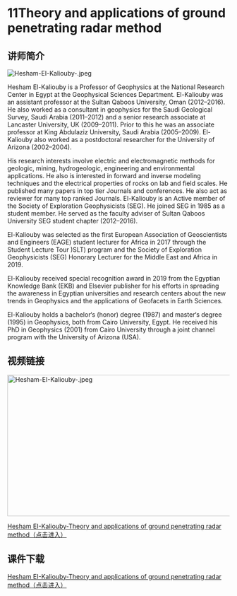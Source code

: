 # 11Theory and applications of ground penetrating radar method
## 讲师简介
 
<img src="https://z4a.net/images/2023/08/28/11-12.md.jpg" alt="Hesham-EI-Kaliouby-.jpeg" border="0" />

Hesham El-Kaliouby is a Professor of Geophysics at the National Research Center in Egypt at the Geophysical Sciences Department. 
El-Kaliouby was an assistant professor at the Sultan Qaboos University, Oman (2012–2016). He also worked as a consultant in geophysics for the Saudi Geological Survey, Saudi Arabia (2011–2012) and a senior research associate at Lancaster University, UK (2009–2011). Prior to this he was an associate professor at King Abdulaziz University, Saudi Arabia (2005–2009). El-Kaliouby also worked as a postdoctoral researcher for the University of Arizona (2002–2004). 

His research interests involve electric and electromagnetic methods for geologic, mining, hydrogeologic, engineering and environmental applications. He also is interested in forward and inverse modeling techniques and the electrical properties of rocks on lab and field scales. He published many papers in top tier Journals and conferences. He also act as reviewer for many top ranked Journals.
El-Kaliouby is an Active member of the Society of Exploration Geophysicists (SEG). He joined SEG in 1985 as a student member. He served as the faculty adviser of Sultan Qaboos University SEG student chapter (2012–2016). 

El-Kaliouby was selected as the first European Association of Geoscientists and Engineers (EAGE) student lecturer for Africa in 2017 through the Student Lecture Tour )SLT) program and the Society of Exploration Geophysicists (SEG) Honorary Lecturer for the Middle East and Africa in 2019.

El-Kaliouby received special recognition award in 2019 from the Egyptian Knowledge Bank (EKB) and Elsevier publisher for his efforts in spreading the awareness in Egyptian universities and research centers about the new trends in Geophysics and the applications of Geofacets in Earth Sciences.   

El-Kaliouby holds a bachelor‘s (honor) degree (1987) and master‘s degree (1995) in Geophysics, both from Cairo University, Egypt. He received his PhD in Geophysics (2001) from Cairo University through a joint channel program with the University of Arizona (USA).


## 视频链接

<img src="https://s1.imagehub.cc/images/2023/08/28/Hesham-EI-Kaliouby-.jpeg" alt="Hesham-EI-Kaliouby-.jpeg" border="0" width="550" height="320"/>

[Hesham EI-Kaliouby-Theory and applications of ground penetrating radar method（点击进入）](https://www.bilibili.com/video/BV17p4y1E7bp/?share_source=copy_web)

## 课件下载

[Hesham EI-Kaliouby-Theory and applications of ground penetrating radar method（点击进入）](https://916aedf0-2a44-4742-b053-7e90f7fc828d.filesusr.com/ugd/478d0c_f6646b6cb6114362925df027ab7f35b3.pdf)
